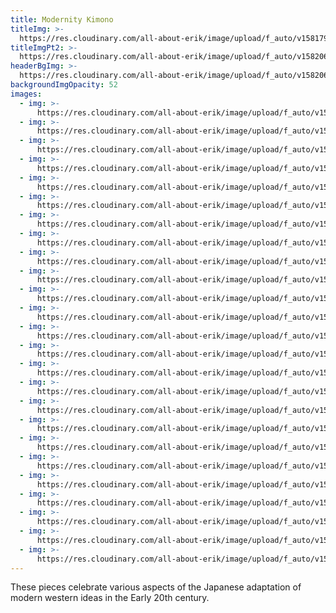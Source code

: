 ```yaml
---
title: Modernity Kimono
titleImg: >-
  https://res.cloudinary.com/all-about-erik/image/upload/f_auto/v1581799520/Collections/02%20Modernity%20Kimono/title-modernity-white_nfnohx.png
titleImgPt2: >-
  https://res.cloudinary.com/all-about-erik/image/upload/f_auto/v1582067206/Collections/02%20Modernity%20Kimono/title-kimono-white_jloupw.png
headerBgImg: >-
  https://res.cloudinary.com/all-about-erik/image/upload/f_auto/v1582067203/Collections/02%20Modernity%20Kimono/banner-modernity_dldtad.jpg
backgroundImgOpacity: 52
images:
  - img: >-
      https://res.cloudinary.com/all-about-erik/image/upload/f_auto/v1582067826/Collections/02%20Modernity%20Kimono/01-m_702b_fe9xt5.jpg
  - img: >-
      https://res.cloudinary.com/all-about-erik/image/upload/f_auto/v1582067827/Collections/02%20Modernity%20Kimono/02-m_031b2_oerqsu.jpg
  - img: >-
      https://res.cloudinary.com/all-about-erik/image/upload/f_auto/v1582067827/Collections/02%20Modernity%20Kimono/03-m_308b_v3_ivckd2.jpg
  - img: >-
      https://res.cloudinary.com/all-about-erik/image/upload/f_auto/v1582067827/Collections/02%20Modernity%20Kimono/04-m_041b2_n1s6tb.jpg
  - img: >-
      https://res.cloudinary.com/all-about-erik/image/upload/f_auto/v1582067827/Collections/02%20Modernity%20Kimono/05-m_257b_ks9pvn.jpg
  - img: >-
      https://res.cloudinary.com/all-about-erik/image/upload/f_auto/v1582067827/Collections/02%20Modernity%20Kimono/06-m_032b-22_moqxl3.jpg
  - img: >-
      https://res.cloudinary.com/all-about-erik/image/upload/f_auto/v1582067827/Collections/02%20Modernity%20Kimono/07-m_213_erjoxm.jpg
  - img: >-
      https://res.cloudinary.com/all-about-erik/image/upload/f_auto/v1582067828/Collections/02%20Modernity%20Kimono/08-m_044b_or1cai.jpg
  - img: >-
      https://res.cloudinary.com/all-about-erik/image/upload/f_auto/v1582067828/Collections/02%20Modernity%20Kimono/09-m_056b2_hpkmj7.jpg
  - img: >-
      https://res.cloudinary.com/all-about-erik/image/upload/f_auto/v1582067828/Collections/02%20Modernity%20Kimono/10-m_064b_duaj2f.jpg
  - img: >-
      https://res.cloudinary.com/all-about-erik/image/upload/f_auto/v1582067828/Collections/02%20Modernity%20Kimono/11-m_262b_ak5osa.jpg
  - img: >-
      https://res.cloudinary.com/all-about-erik/image/upload/f_auto/v1582067830/Collections/02%20Modernity%20Kimono/12-m_02_lukyca.jpg
  - img: >-
      https://res.cloudinary.com/all-about-erik/image/upload/f_auto/v1582067830/Collections/02%20Modernity%20Kimono/13-m_509b_xlkroa.jpg
  - img: >-
      https://res.cloudinary.com/all-about-erik/image/upload/f_auto/v1582067829/Collections/02%20Modernity%20Kimono/14-m_141b_s2n1zk.jpg
  - img: >-
      https://res.cloudinary.com/all-about-erik/image/upload/f_auto/v1582067830/Collections/02%20Modernity%20Kimono/15-m_106b_rst0yy.jpg
  - img: >-
      https://res.cloudinary.com/all-about-erik/image/upload/f_auto/v1582067831/Collections/02%20Modernity%20Kimono/16-m_214b_qjiwgb.jpg
  - img: >-
      https://res.cloudinary.com/all-about-erik/image/upload/f_auto/v1582067831/Collections/02%20Modernity%20Kimono/17-m_335b_r6q8ai.jpg
  - img: >-
      https://res.cloudinary.com/all-about-erik/image/upload/f_auto/v1582067830/Collections/02%20Modernity%20Kimono/18-m_209b_txfztt.jpg
  - img: >-
      https://res.cloudinary.com/all-about-erik/image/upload/f_auto/v1582067831/Collections/02%20Modernity%20Kimono/19-m_071_lusorc.jpg
  - img: >-
      https://res.cloudinary.com/all-about-erik/image/upload/f_auto/v1582067832/Collections/02%20Modernity%20Kimono/20-m_081b_clnvfo.jpg
  - img: >-
      https://res.cloudinary.com/all-about-erik/image/upload/f_auto/v1582067831/Collections/02%20Modernity%20Kimono/21-m_306b_wizxze.jpg
  - img: >-
      https://res.cloudinary.com/all-about-erik/image/upload/f_auto/v1582067832/Collections/02%20Modernity%20Kimono/22-m_231b_gsfbvx.jpg
  - img: >-
      https://res.cloudinary.com/all-about-erik/image/upload/f_auto/v1582067832/Collections/02%20Modernity%20Kimono/23-m_072b_vdksfs.jpg
  - img: >-
      https://res.cloudinary.com/all-about-erik/image/upload/f_auto/v1582067833/Collections/02%20Modernity%20Kimono/24-m_079b_mnrwkr.jpg
  - img: >-
      https://res.cloudinary.com/all-about-erik/image/upload/f_auto/v1582067833/Collections/02%20Modernity%20Kimono/25-m_305b_qhsmnp.jpg
---
```


These pieces celebrate various aspects of the Japanese adaptation of modern western ideas in the Early 20th century.
